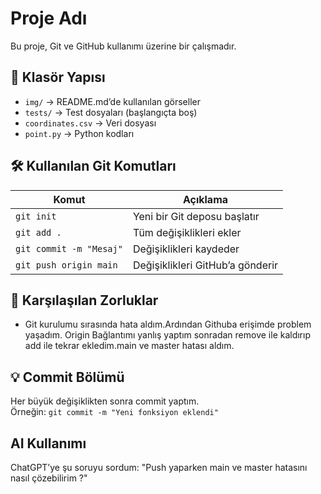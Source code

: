 # Proje Adı  
Bu proje, Git ve GitHub kullanımı üzerine bir çalışmadır.  

## 📁 Klasör Yapısı  
- `img/` → README.md’de kullanılan görseller  
- `tests/` → Test dosyaları (başlangıçta boş)  
- `coordinates.csv` → Veri dosyası  
- `point.py` → Python kodları  

## 🛠 Kullanılan Git Komutları  
| Komut | Açıklama |  
|---|---|  
| `git init` | Yeni bir Git deposu başlatır |  
| `git add .` | Tüm değişiklikleri ekler |  
| `git commit -m "Mesaj"` | Değişiklikleri kaydeder |  
| `git push origin main` | Değişiklikleri GitHub’a gönderir |  


## 🤔 Karşılaşılan Zorluklar  
- Git kurulumu sırasında hata aldım.Ardından Githuba erişimde problem yaşadım. Origin Bağlantımı yanlış yaptım sonradan remove ile kaldırıp add ile tekrar ekledim.main ve master hatası aldım. 

## 💡 Commit Bölümü 
Her büyük değişiklikten sonra commit yaptım.  
Örneğin: `git commit -m "Yeni fonksiyon eklendi"`  

##  AI Kullanımı  
ChatGPT’ye şu soruyu sordum: "Push yaparken main ve master hatasını nasıl çözebilirim ?"  
